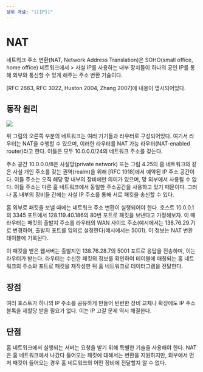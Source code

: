 ```yaml
---
상위 개념: "[[IP]]"
---
```

# NAT 
네트워크 주소 변환(NAT, Network Address Translation)은 SOHO(small office, home office) 네트워크에서 > 사설 IP를 사용하는 내부 장치들이 하나의 공인 IP를 통해 외부와 통신할 수 있게 해주는 주소 변환 기술이다.

\[RFC 2663, RFC 3022, Huston 2004, Zhang 2007]에 내용이 명시되어있다.

## 동작 원리
![](https://i.imgur.com/n4S1BFq.png)

위 그림의 오른쪽 부분의 네트워크는 여러 기기들과 라우터로 구성되어있다. 여기서 라우터는 NAT을 수행할 수 있으며, 이러한 라우터를 NAT 가능 라우터(NAT-enabled router)라고 한다. 이들은 모두 10.0.0.0/24의 네트워크 주소를 갖는다.

주소 공간 10.0.0.0/8은 사설망(private network) 또는 그림 4.25의 홈 네트워크와 같은 사설 개인 주소를 갖는 권역(realm)을 위해 \[RFC 1918]에서 예약된 IP 주소 공간이다. 이들 주소는 오직 해당 망 내부의 장비에만 의미가 있으며, 망 외부에서 사용될 수 없다. 이들 주소는 다른 홈 네트워크에서 동일한 주소공간을 사용하고 있기 때문이다. 그러나 홈 내부의 장비들 간에는 사설 IP 주소를 통해 서로 패킷을 송신할 수 있다.

홈 외부로 패킷을 보낼 때에는 네트워크 주소 변환이 실행되어야 한다. 호스트 10.0.0.1의 3345 포트에서 128.119.40.186의 80번 포트로 패킷을 보낸다고 가정해보자. 이 때 라우터는 패킷의 출발지 주소를 라우터의 WAN 사이드 주소(예시에서는 138.76.29.7)로 변경하며, 출발지 포트를 임의로 설정한다(예시에서는 5001). 이 정보는 NAT 변환 테이블에 기록된다.

이 패킷을 받은 웹서버는 출발지인 138.76.28.7의 5001 포트로 응답을 전송하며, 이는 라우터가 받는다. 라우터는 수신한 패킷의 정보를 확인하여 테이블에 매칭되는 홈 네트워크의 주소와 포트로 패킷을 재작성한 뒤 홈 네트워크로 데이터그램을 전달한다.

## 장점
여러 호스트가 하나의 IP 주소를 공유하게 만들어 빈번한 장비 교체나 확장에도 IP 주소 블록을 재할당 받을 필요가 없다. 이는 IP 고갈 문제 역시 해결한다.

## 단점
홈 네트워크에서 실행되는 서버는 요청을 받기 위해 특별한 기술을 사용해야 한다. NAT은 홈 네트워크에서 나갔다 들어오는 패킷에 대해서는 변환을 지원하지만, 외부에서 먼저 패킷이 들어오는 경우 홈 네트워크의 어떤 장비에 전달할지 알 수 없다.


